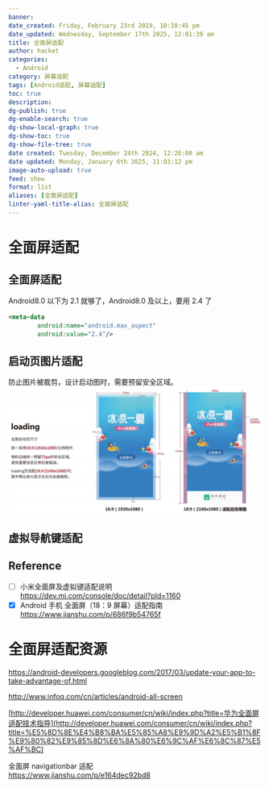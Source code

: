 ```yaml
---
banner:
date_created: Friday, February 23rd 2019, 10:10:45 pm
date_updated: Wednesday, September 17th 2025, 12:01:39 am
title: 全面屏适配
author: hacket
categories:
  - Android
category: 屏幕适配
tags: [Android适配, 屏幕适配]
toc: true
description: 
dg-publish: true
dg-enable-search: true
dg-show-local-graph: true
dg-show-toc: true
dg-show-file-tree: true
date created: Tuesday, December 24th 2024, 12:26:00 am
date updated: Monday, January 6th 2025, 11:03:12 pm
image-auto-upload: true
feed: show
format: list
aliases: [全面屏适配]
linter-yaml-title-alias: 全面屏适配
---
```


# 全面屏适配

## 全面屏适配

Android8.0 以下为 2.1 就够了，Android8.0 及以上，要用 2.4 了

```xml
<meta-data
        android:name="android.max_aspect"
        android:value="2.4"/>
```

## 启动页图片适配

防止图片被裁剪，设计启动图时，需要预留安全区域。<br />![](https://raw.githubusercontent.com/hacket/ObsidianOSS/master/obsidian/1688484668865-f236f178-1fc1-437d-90b4-a0f86f44f119.png)

## 虚拟导航键适配

## Reference

- [ ] 小米全面屏及虚拟键适配说明<br /><https://dev.mi.com/console/doc/detail?pId=1160>
- [x] Android 手机 全面屏（18：9 屏幕）适配指南<br /><https://www.jianshu.com/p/686f9b54765f>

# 全面屏适配资源

<https://android-developers.googleblog.com/2017/03/update-your-app-to-take-advantage-of.html>

<http://www.infoq.com/cn/articles/android-all-screen>

[http://developer.huawei.com/consumer/cn/wiki/index.php?title=华为全面屏适配技术指导](http://developer.huawei.com/consumer/cn/wiki/index.php?title=%E5%8D%8E%E4%B8%BA%E5%85%A8%E9%9D%A2%E5%B1%8F%E9%80%82%E9%85%8D%E6%8A%80%E6%9C%AF%E6%8C%87%E5%AF%BC)

全面屏 navigationbar 适配<br /><https://www.jianshu.com/p/e164dec92bd8>
